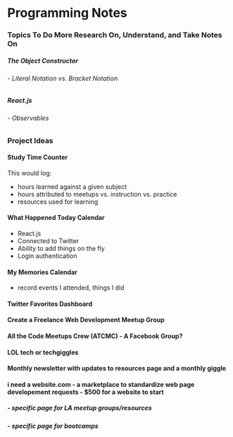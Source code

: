 # Programming Notes

### Topics To Do More Research On, Understand, and Take Notes On
##### The Object Constructor
###### - Literal Notation vs. Bracket Notation

##### React.js
###### - Observables


### Project Ideas
#### Study Time Counter
This would log: 
- hours learned against a given subject
- hours attributed to meetups vs. instruction vs. practice
- resources used for learning

#### What Happened Today Calendar
- React.js
- Connected to Twitter
- Ability to add things on the fly
- Login authentication 

#### My Memories Calendar 
- record events I attended, things I did 

#### Twitter Favorites Dashboard

#### Create a Freelance Web Development Meetup Group

#### All the Code Meetups Crew (ATCMC) - A Facebook Group?

#### LOL tech or techgiggles

#### Monthly newsletter with updates to resources page and a monthly giggle

#### i need a website.com - a marketplace to standardize web page developement requests - $500 for a website to start
##### - specific page for LA meetup groups/resources
##### - specific page for bootcamps
 